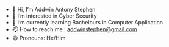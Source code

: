 - 👋 Hi, I’m Addwin Antony Stephen
- 👀 I’m interested in Cyber Security
- 🌱 I’m currently learning Bachelours in Computer Application
- 📫 How to reach me : addwinstephen@gmail.com
- 😄 Pronouns: He/Him


<!---
Addwin2004/Addwin2004 is a ✨ special ✨ repository because its `README.md` (this file) appears on your GitHub profile.
You can click the Preview link to take a look at your changes.
--->

